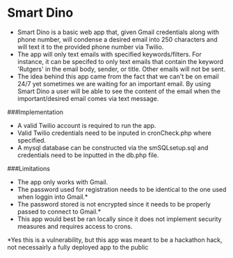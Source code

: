 Smart Dino
==========
* Smart Dino is a basic web app that, given Gmail credentials along with phone number, will condense a desired email into 250 characters and 
will text it to the provided phone number via Twilio. 
* The app will only text emails with specified keywords/filters. For instance, it can be specifed to only text emails that contain the keyword 
'Rutgers' in the email body, sender, or title. Other emails will not be sent. 
* The idea behind this app came from the fact that we can't be on email 24/7 yet sometimes we are waiting for an important email. By using Smart Dino
a user will be able to see the content of the email when the important/desired email comes via text message.

###Implementation
* A valid Twilio account is required to run the app.
* Valid Twilio credentials need to be inputed in cronCheck.php where specified.
* A mysql database can be constructed via the smSQLsetup.sql and credentials need to be inputted in the db.php file.

###Limitations
* The app only works with Gmail.
* The password used for registration needs to be identical to the one used when loggin into Gmail.*
* The password stored is not encrypted since it needs to be properly passed to connect to Gmail.*
* This app would best be ran locally since it does not implement security measures and requires access to crons. 

*Yes this is a vulnerability, but this app was meant to be a hackathon hack, not necessairly a fully deployed app to the public

